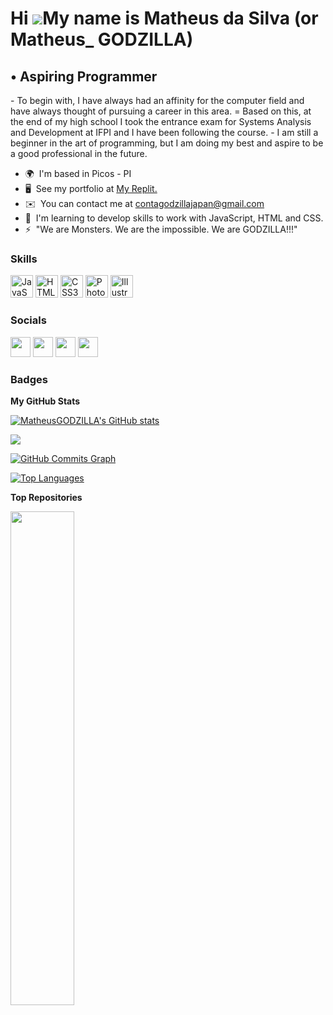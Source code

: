 Hi ![](https://user-images.githubusercontent.com/18350557/176309783-0785949b-9127-417c-8b55-ab5a4333674e.gif)My name is Matheus da Silva (or Matheus\_ GODZILLA)
================================================================================================================================================================

• Aspiring Programmer
---------------------

\- To begin with, I have always had an affinity for the computer field and have always thought of pursuing a career in this area. = Based on this, at the end of my high school I took the entrance exam for Systems Analysis and Development at IFPI and I have been following the course. - I am still a beginner in the art of programming, but I am doing my best and aspire to be a good professional in the future.

* 🌍  I'm based in Picos - PI
* 🖥️  See my portfolio at [My Replit.](http://replit.com/@matheusgodzilla)
* ✉️  You can contact me at [contagodzillajapan@gmail.com](mailto:contagodzillajapan@gmail.com )
* 🧠  I'm learning to develop skills to work with JavaScript, HTML and CSS.
* ⚡  "We are Monsters. We are the impossible. We are GODZILLA!!!"

### Skills


<p align="left">
<a href="https://developer.mozilla.org/en-US/docs/Web/JavaScript" target="_blank" rel="noreferrer"><img src="https://raw.githubusercontent.com/danielcranney/readme-generator/main/public/icons/skills/javascript-colored.svg" width="36" height="36" alt="JavaScript" /></a>
<a href="https://developer.mozilla.org/en-US/docs/Glossary/HTML5" target="_blank" rel="noreferrer"><img src="https://raw.githubusercontent.com/danielcranney/readme-generator/main/public/icons/skills/html5-colored.svg" width="36" height="36" alt="HTML5" /></a>
<a href="https://www.w3.org/TR/CSS/#css" target="_blank" rel="noreferrer"><img src="https://raw.githubusercontent.com/danielcranney/readme-generator/main/public/icons/skills/css3-colored.svg" width="36" height="36" alt="CSS3" /></a>
<a href="https://www.adobe.com/uk/products/photoshop.html" target="_blank" rel="noreferrer"><img src="https://raw.githubusercontent.com/danielcranney/readme-generator/main/public/icons/skills/photoshop-colored.svg" width="36" height="36" alt="Photoshop" /></a>
<a href="adobe.com/uk/products/illustrator.html" target="_blank" rel="noreferrer"><img src="https://raw.githubusercontent.com/danielcranney/readme-generator/main/public/icons/skills/illustrator-colored.svg" width="36" height="36" alt="Illustrator" /></a>
</p>


### Socials

<p align="left"> <a href="https://www.github.com/MatheusGODZILLA" target="_blank" rel="noreferrer"><img src="https://raw.githubusercontent.com/danielcranney/readme-generator/main/public/icons/socials/github.svg" width="32" height="32" /></a> <a href="http://www.instagram.com/matheusgodzilla" target="_blank" rel="noreferrer"><img src="https://raw.githubusercontent.com/danielcranney/readme-generator/main/public/icons/socials/instagram.svg" width="32" height="32" /></a> <a href="https://www.twitter.com/math_godzilla" target="_blank" rel="noreferrer"><img src="https://raw.githubusercontent.com/danielcranney/readme-generator/main/public/icons/socials/twitter.svg" width="32" height="32" /></a> <a href="https://www.youtube.com/c/@Matheus_GODZILLA" target="_blank" rel="noreferrer"><img src="https://raw.githubusercontent.com/danielcranney/readme-generator/main/public/icons/socials/youtube.svg" width="32" height="32" /></a></p>

### Badges

<b>My GitHub Stats</b>

<a href="http://www.github.com/MatheusGODZILLA"><img src="https://github-readme-stats.vercel.app/api?username=MatheusGODZILLA&show_icons=true&hide=&count_private=true&title_color=3382ed&text_color=ffffff&icon_color=ef4444&bg_color=1c1917&hide_border=true&show_icons=true" alt="MatheusGODZILLA's GitHub stats" /></a>

<a href="http://www.github.com/MatheusGODZILLA"><img src="https://github-readme-streak-stats.herokuapp.com/?user=MatheusGODZILLA&stroke=ffffff&background=1c1917&ring=3382ed&fire=3382ed&currStreakNum=ffffff&currStreakLabel=3382ed&sideNums=ffffff&sideLabels=ffffff&dates=ffffff&hide_border=true" /></a>

<a href="http://www.github.com/MatheusGODZILLA"><img src="https://github-readme-activity-graph.cyclic.app/graph?username=MatheusGODZILLA&bg_color=1c1917&color=ffffff&line=ef4444&point=ffffff&area_color=1c1917&area=true&hide_border=true&custom_title=GitHub%20Commits%20Graph" alt="GitHub Commits Graph" /></a>

<a href="https://github.com/MatheusGODZILLA" align="left"><img src="https://github-readme-stats.vercel.app/api/top-langs/?username=MatheusGODZILLA&langs_count=10&title_color=3382ed&text_color=ffffff&icon_color=ef4444&bg_color=1c1917&hide_border=true&locale=en&custom_title=Top%20%Languages" alt="Top Languages" /></a>

<b>Top Repositories</b>

<div width="100%" align="center"><a href="https://github.com/MatheusGODZILLA/calculadora-de-gorjeta" align="left"><img align="left" width="45%" src="https://github-readme-stats.vercel.app/api/pin/?username=MatheusGODZILLA&repo=calculadora-de-gorjeta&title_color=3382ed&text_color=ffffff&icon_color=ef4444&bg_color=1c1917&hide_border=true&locale=en" /></a></div><br /><br /><br /><br /><br /><br /><br />
